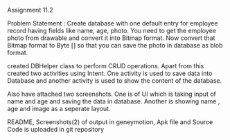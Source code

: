 Assignment 11.2

Problem Statement : Create database with one default entry for employee record having fields like name, age, photo. You need to get the employee photo from drawable and convert it into Bitmap format. Now convert that Bitmap format to Byte [] so that you can save the photo in database as blob format.

created DBHelper class to perform CRUD operations. Apart from this created two activities using Intent. One activity is used to save data into Database and another activity is used to show the content of the database.

Also have attached two screenshots. One is of UI which is taking input of name and age and saving the data in database. Another is showing name , age and image as a seperate layout.

README, Screenshots(2) of output in geneymotion, Apk file and Source Code is uploaded in git repository
